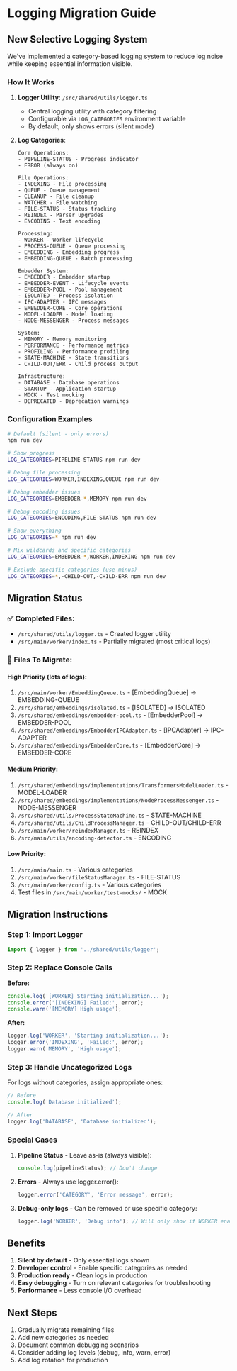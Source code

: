 # Logging Migration Guide

## New Selective Logging System

We've implemented a category-based logging system to reduce log noise while keeping essential information visible.

### How It Works

1. **Logger Utility**: `/src/shared/utils/logger.ts`
   - Central logging utility with category filtering
   - Configurable via `LOG_CATEGORIES` environment variable
   - By default, only shows errors (silent mode)

2. **Log Categories**:
   ```
   Core Operations:
   - PIPELINE-STATUS - Progress indicator
   - ERROR (always on)

   File Operations:
   - INDEXING - File processing
   - QUEUE - Queue management
   - CLEANUP - File cleanup
   - WATCHER - File watching
   - FILE-STATUS - Status tracking
   - REINDEX - Parser upgrades
   - ENCODING - Text encoding

   Processing:
   - WORKER - Worker lifecycle
   - PROCESS-QUEUE - Queue processing
   - EMBEDDING - Embedding progress
   - EMBEDDING-QUEUE - Batch processing

   Embedder System:
   - EMBEDDER - Embedder startup
   - EMBEDDER-EVENT - Lifecycle events
   - EMBEDDER-POOL - Pool management
   - ISOLATED - Process isolation
   - IPC-ADAPTER - IPC messages
   - EMBEDDER-CORE - Core operations
   - MODEL-LOADER - Model loading
   - NODE-MESSENGER - Process messages

   System:
   - MEMORY - Memory monitoring
   - PERFORMANCE - Performance metrics
   - PROFILING - Performance profiling
   - STATE-MACHINE - State transitions
   - CHILD-OUT/ERR - Child process output

   Infrastructure:
   - DATABASE - Database operations
   - STARTUP - Application startup
   - MOCK - Test mocking
   - DEPRECATED - Deprecation warnings
   ```

### Configuration Examples

```bash
# Default (silent - only errors)
npm run dev

# Show progress
LOG_CATEGORIES=PIPELINE-STATUS npm run dev

# Debug file processing
LOG_CATEGORIES=WORKER,INDEXING,QUEUE npm run dev

# Debug embedder issues
LOG_CATEGORIES=EMBEDDER-*,MEMORY npm run dev

# Debug encoding issues
LOG_CATEGORIES=ENCODING,FILE-STATUS npm run dev

# Show everything
LOG_CATEGORIES=* npm run dev

# Mix wildcards and specific categories
LOG_CATEGORIES=EMBEDDER-*,WORKER,INDEXING npm run dev

# Exclude specific categories (use minus)
LOG_CATEGORIES=*,-CHILD-OUT,-CHILD-ERR npm run dev
```

## Migration Status

### ✅ Completed Files:
- `/src/shared/utils/logger.ts` - Created logger utility
- `/src/main/worker/index.ts` - Partially migrated (most critical logs)

### 🔄 Files To Migrate:

#### High Priority (lots of logs):
1. `/src/main/worker/EmbeddingQueue.ts` - [EmbeddingQueue] → EMBEDDING-QUEUE
2. `/src/shared/embeddings/isolated.ts` - [ISOLATED] → ISOLATED
3. `/src/shared/embeddings/embedder-pool.ts` - [EmbedderPool] → EMBEDDER-POOL
4. `/src/shared/embeddings/EmbedderIPCAdapter.ts` - [IPCAdapter] → IPC-ADAPTER
5. `/src/shared/embeddings/EmbedderCore.ts` - [EmbedderCore] → EMBEDDER-CORE

#### Medium Priority:
1. `/src/shared/embeddings/implementations/TransformersModelLoader.ts` - MODEL-LOADER
2. `/src/shared/embeddings/implementations/NodeProcessMessenger.ts` - NODE-MESSENGER
3. `/src/shared/utils/ProcessStateMachine.ts` - STATE-MACHINE
4. `/src/shared/utils/ChildProcessManager.ts` - CHILD-OUT/CHILD-ERR
5. `/src/main/worker/reindexManager.ts` - REINDEX
6. `/src/main/utils/encoding-detector.ts` - ENCODING

#### Low Priority:
1. `/src/main/main.ts` - Various categories
2. `/src/main/worker/fileStatusManager.ts` - FILE-STATUS
3. `/src/main/worker/config.ts` - Various categories
4. Test files in `/src/main/worker/test-mocks/` - MOCK

## Migration Instructions

### Step 1: Import Logger
```typescript
import { logger } from '../shared/utils/logger';
```

### Step 2: Replace Console Calls

**Before:**
```typescript
console.log('[WORKER] Starting initialization...');
console.error('[INDEXING] Failed:', error);
console.warn('[MEMORY] High usage');
```

**After:**
```typescript
logger.log('WORKER', 'Starting initialization...');
logger.error('INDEXING', 'Failed:', error);
logger.warn('MEMORY', 'High usage');
```

### Step 3: Handle Uncategorized Logs

For logs without categories, assign appropriate ones:
```typescript
// Before
console.log('Database initialized');

// After
logger.log('DATABASE', 'Database initialized');
```

### Special Cases

1. **Pipeline Status** - Leave as-is (always visible):
   ```typescript
   console.log(pipelineStatus); // Don't change
   ```

2. **Errors** - Always use logger.error():
   ```typescript
   logger.error('CATEGORY', 'Error message', error);
   ```

3. **Debug-only logs** - Can be removed or use specific category:
   ```typescript
   logger.log('WORKER', 'Debug info'); // Will only show if WORKER enabled
   ```

## Benefits

1. **Silent by default** - Only essential logs shown
2. **Developer control** - Enable specific categories as needed
3. **Production ready** - Clean logs in production
4. **Easy debugging** - Turn on relevant categories for troubleshooting
5. **Performance** - Less console I/O overhead

## Next Steps

1. Gradually migrate remaining files
2. Add new categories as needed
3. Document common debugging scenarios
4. Consider adding log levels (debug, info, warn, error)
5. Add log rotation for production